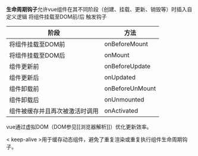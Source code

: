 **生命周期钩子**允许vue组件在其不同阶段（创建、挂载、更新、销毁等）时插入自定义逻辑
将组件挂载至DOM前/后 触发钩子

| 阶段              | 方法              |
| --------------- | --------------- |
| 将组件挂载至DOM前      | onBeforeMount   |
| 将组件挂载至DOM后      | onMount         |
| 组件更新前           | onBeforeUpdate  |
| 组件更新后           | onUpdated       |
| 组件卸载前           | onBeforeUnMount |
| 组件卸载后           | onUnmounted     |
| 组件被缓存并且再次被激活时调用 | onActivated     |

vue通过虚拟DOM（DOM参见[[浏览器解析]]）优化更新效率。

< keep-alive >用于缓存动态组件，避免了重复渲染或重复执行组件生命周期钩子。